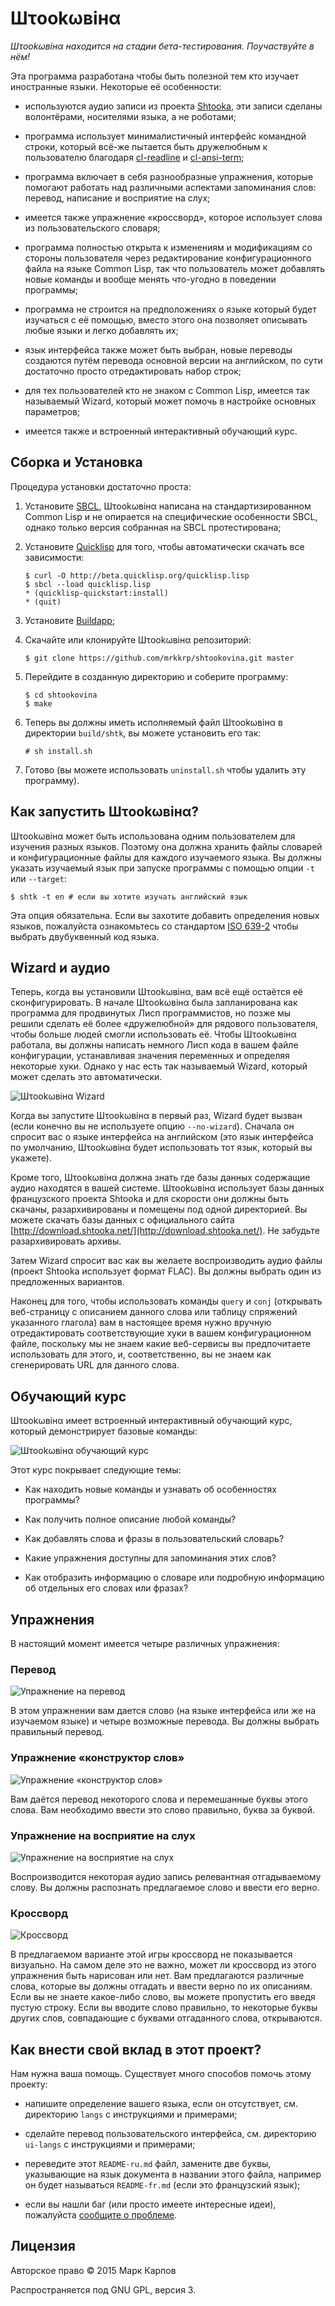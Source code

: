 # Шτookωвiнα

*Шτookωвiнα находится на стадии бета-тестирования. Поучаствуйте в нём!*

Эта программа разработана чтобы быть полезной тем кто изучает иностранные
языки. Некоторые её особенности:

* используются аудио записи из проекта [Shtooka](http://shtooka.net/), эти
  записи сделаны волонтёрами, носителями языка, а не роботами;

* программа использует минималистичный интерфейс командной строки, который
  всё-же пытается быть дружелюбным к пользователю благодаря
  [cl-readline](https://github.com/mrkkrp/cl-readline) и
  [cl-ansi-term](https://github.com/mrkkrp/cl-ansi-term);

* программа включает в себя разнообразные упражнения, которые помогают
  работать над различными аспектами запоминания слов: перевод, написание и
  восприятие на слух;

* имеется также упражнение «кроссворд», которое использует слова из
  пользовательского словаря;

* программа полностью открыта к изменениям и модификациям со стороны
  пользователя через редактирование конфигурационного файла на языке Common
  Lisp, так что пользователь может добавлять новые команды и вообще менять
  что-угодно в поведении программы;

* программа не строится на предположениях о языке который будет изучаться с
  её помощью, вместо этого она позволяет описывать любые языки и легко
  добавлять их;

* язык интерфейса также может быть выбран, новые переводы создаются путём
  перевода основной версии на английском, по сути достаточно просто
  отредактировать набор строк;

* для тех пользователей кто не знаком с Common Lisp, имеется так называемый
  Wizard, который может помочь в настройке основных параметров;

* имеется также и встроенный интерактивный обучающий курс.

## Сборка и Установка

Процедура установки достаточно проста:

1. Установите [SBCL](http://www.sbcl.org/), Шτookωвiнα написана на
   стандартизированном Common Lisp и не опирается на специфические
   особенности SBCL, однако только версия собранная на SBCL протестирована;

2. Установите [Quicklisp](http://www.quicklisp.org/) для того, чтобы
   автоматически скачать все зависимости:

   ```
   $ curl -O http://beta.quicklisp.org/quicklisp.lisp
   $ sbcl --load quicklisp.lisp
   * (quicklisp-quickstart:install)
   * (quit)
   ```

3. Установите [Buildapp](http://www.xach.com/lisp/buildapp/);

4. Скачайте или клонируйте Шτookωвiнα репозиторий:

   ```
   $ git clone https://github.com/mrkkrp/shtookovina.git master
   ```

5. Перейдите в созданную директорию и соберите программу:

   ```
   $ cd shtookovina
   $ make
   ```

6. Теперь вы должны иметь исполняемый файл Шτookωвiнα в директории
   `build/shtk`, вы можете установить его так:

   ```
   # sh install.sh
   ```

7. Готово (вы можете использовать `uninstall.sh` чтобы удалить эту
   программу).

## Как запустить Шτookωвiнα?

Шτookωвiнα может быть использована одним пользователем для изучения разных
языков. Поэтому она должна хранить файлы словарей и конфигурационные файлы
для каждого изучаемого языка. Вы должны указать изучаемый язык при запуске
программы с помощью опции `-t` или `--target`:

```
$ shtk -t en # если вы хотите изучать английский язык
```

Эта опция обязательна. Если вы захотите добавить определения новых языков,
пожалуйста ознакомьтесь со стандартом
[ISO 639-2](http://www.loc.gov/standards/iso639-2/php/code_list.php) чтобы
выбрать двубуквенный код языка.

## Wizard и аудио

Теперь, когда вы установили Шτookωвiнα, вам всё ещё остаётся её
сконфигурировать. В начале Шτookωвiнα была запланирована как программа для
продвинутых Лисп программистов, но позже мы решили сделать её более
«дружелюбной» для рядового пользователя, чтобы больше людей смогли
использовать её. Чтобы Шτookωвiнα работала, вы должны написать немного Лисп
кода в вашем файле конфигурации, устанавливая значения переменных и
определяя некоторые хуки. Однако у нас есть так называемый Wizard, который
может сделать это автоматически.

![Шτookωвiнα Wizard](img/wizard.png)

Когда вы запустите Шτookωвiнα в первый раз, Wizard будет вызван (если
конечно вы не используете опцию `--no-wizard`). Сначала он спросит вас о
языке интерфейса на английском (это язык интерфейса по умолчанию, Шτookωвiнα
будет использовать тот язык, который вы укажете).

Кроме того, Шτookωвiнα должна знать где базы данных содержащие аудио
находятся в вашей системе. Шτookωвiнα использует базы данных французского
проекта Shtooka и для скорости они должны быть скачаны, разархивированы и
помещены под одной директорией. Вы можете скачать базы данных с официального
сайта [http://download.shtooka.net/](http://download.shtooka.net/). Не
забудьте разархивировать архивы.

Затем Wizard спросит вас как вы желаете воспроизводить аудио файлы (проект
Shtooka использует формат FLAC). Вы должны выбрать один из предложенных
вариантов.

Наконец для того, чтобы использовать команды `query` и `conj` (открывать
веб-страницу с описанием данного слова или таблицу спряжений указанного
глагола) вам в настоящее время нужно вручную отредактировать соответствующие
хуки в вашем конфигурационном файле, поскольку мы не знаем какие веб-сервисы
вы предпочитаете использовать для этого, и, соответственно, вы не знаем как
сгенерировать URL для данного слова.

## Обучающий курс

Шτookωвiнα имеет встроенный интерактивный обучающий курс, который
демонстрирует базовые команды:

![Шτookωвiнα обучающий курс](img/tutorial.png)

Этот курс покрывает следующие темы:

* Как находить новые команды и узнавать об особенностях программы?

* Как получить полное описание любой команды?

* Как добавлять слова и фразы в пользовательский словарь?

* Какие упражнения доступны для запоминания этих слов?

* Как отобразить информацию о словаре или подробную информацию об отдельных
  его словах или фразах?

## Упражнения

В настоящий момент имеется четыре различных упражнения:

### Перевод

![Упражнение на перевод](img/translation.png)

В этом упражнении вам дается слово (на языке интерфейса или же на изучаемом
языке) и четыре возможные перевода. Вы должны выбрать правильный перевод.

### Упражнение «конструктор слов»

![Упражнение «конструктор слов»](img/constructor.png)

Вам даётся перевод некоторого слова и перемешанные буквы этого слова. Вам
необходимо ввести это слово правильно, буква за буквой.

### Упражнение на восприятие на слух

![Упражнение на восприятие на слух](img/listening.png)

Воспроизводится некоторая аудио запись релевантная отгадываемому слову. Вы
должны распознать предлагаемое слово и ввести его верно.

### Кроссворд

![Кроссворд](img/crossword.png)

В предлагаемом варианте этой игры кроссворд не показывается визуально. На
самом деле это не важно, может ли кроссворд из этого упражнения быть
нарисован или нет. Вам предлагаются различные слова, которые вы должны
отгадать и ввести верно по их описаниям. Если вы не знаете какое-либо слово,
вы можете пропустить его введя пустую строку. Если вы вводите слово
правильно, то некоторые буквы других слов, совпадающие с буквами отгаданного
слова, открываются.

## Как внести свой вклад в этот проект?

Нам нужна ваша помощь. Существует много способов помочь этому проекту:

* напишите определение вашего языка, если он отсутствует, см. директорию
  `langs` с инструкциями и примерами;

* сделайте перевод пользовательского интерфейса, см. директорию `ui-langs` с
  инструкциями и примерами;

* переведите этот `README-ru.md` файл, замените две буквы, указывающие на
  язык документа в названии этого файла, например он будет называться
  `README-fr.md` (если это французский язык);

* если вы нашли баг (или просто имеете интересные идеи), пожалуйста
  [сообщите о проблеме](https://github.com/mrkkrp/shtookovina/issues).

## Лицензия

Авторское право © 2015 Марк Карпов

Распространяется под GNU GPL, версия 3.
